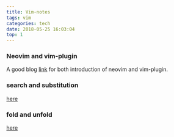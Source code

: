 ```yaml
---
title: Vim-notes
tags: vim
categories: tech
date: 2018-05-25 16:03:04
top: 1
---
```


### Neovim and vim-plugin
A good blog [link](http://zhranklin.com/blog/%E6%89%93%E9%80%A0%E4%B8%80%E4%B8%AA%E7%8E%B0%E4%BB%A3%E5%8C%96%E7%9A%84vim%E7%BC%96%E8%BE%91%E5%99%A8:%20neovim%20+%20nyaovim%20+%20youcompleteme%20+%20airline#vim-plug%E4%BD%BF%E7%94%A8) for both introduction of neovim and vim-plugin.

### search and substitution
[here](https://harttle.land/2016/08/08/vim-search-in-file.html)

### fold and unfold
[here](http://www.cnblogs.com/zlcxbb/p/6442092.html)
